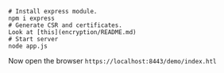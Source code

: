 ```
# Install express module.
npm i express
# Generate CSR and certificates. 
Look at [this](encryption/README.md)
# Start server
node app.js
```

Now open the browser `https://localhost:8443/demo/index.htl`
